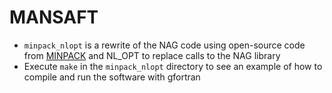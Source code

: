 # MANSAFT
- `minpack_nlopt` is a rewrite of the NAG code using open-source code from [MINPACK](http://www.netlib.org/minpack/)
and NL_OPT  to replace calls to the NAG library
- Execute `make` in the `minpack_nlopt` directory to see an example of how to compile and run the software with gfortran
